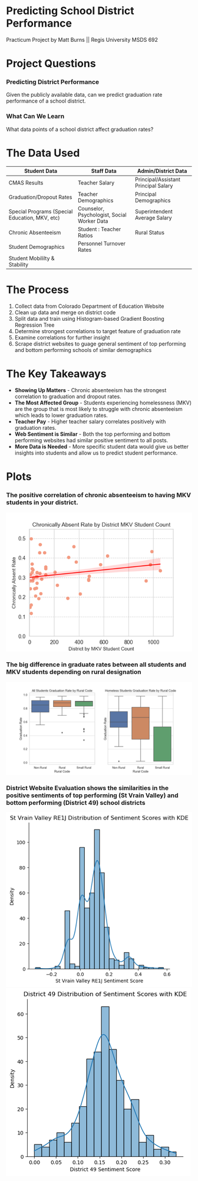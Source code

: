 # Predicting School District Performance
Practicum Project by Matt Burns || 
Regis University MSDS 692

# Project Questions
### Predicting District Performance
Given the publicly available data, can we predict graduation rate performance of a school district.
### What Can We Learn
What data points of a school district affect graduation rates?

# The Data Used
| Student Data | Staff Data | Admin/District Data |
| --- | --- | --- |
| CMAS Results | Teacher Salary | Principal/Assistant Principal Salary |
| Graduation/Dropout Rates | Teacher Demographics | Principal Demographics |
| Special Programs (Special Education, MKV, etc) | Counselor, Psychologist, Social Worker Data | Superintendent Average Salary |
| Chronic Absenteeism | Student : Teacher Ratios | Rural Status |
| Student Demographics | Personnel Turnover Rates |
| Student Mobililty & Stability |

# The Process
1. Collect data from Colorado Department of Education Website
2. Clean up data and merge on district code
3. Split data and train using Histogram-based Gradient Boosting Regression Tree
4. Determine strongest correlations to target feature of graduation rate
5. Examine correlations for further insight
6. Scrape district websites to guage general sentiment of top performing and bottom performing schools of similar demographics

# The Key Takeaways
- **Showing Up Matters** - Chronic absenteeism has the strongest correlation to graduation and dropout rates.
- **The Most Affected Group** - Students experiencing homelessness (MKV) are the group that is most likely to struggle with chronic absenteeism which leads to lower graduation rates.
- **Teacher Pay** - Higher teacher salary correlates positively with graduation rates.
- **Web Sentiment is Similar** - Both the top performing and bottom performing websites had similar positive sentiment to all posts.
- **More Data is Needed** - More specific student data would give us better insights into students and allow us to predict student performance.

# Plots
### The positive correlation of chronic absenteeism to having MKV students in your district.
![](/Plots/chronic_absence_rate_plot.png)

### The big difference in graduate rates between all students and MKV students depending on rural designation
![](/Plots/Grad_boxplots.png)

### District Website Evaluation shows the similarities in the positive sentiments of top performing (St Vrain Valley) and bottom performing (District 49) school districts
![](/Plots/St_Vrain_Valley_RE1J_Score.png)
![](/Plots/District_49_Sentiment_Score.png)

